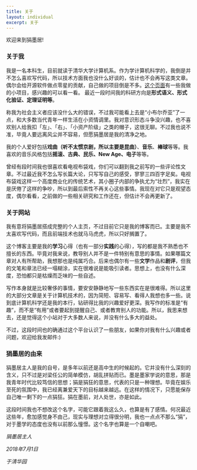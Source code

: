 ```yaml
---
title: 关于
layout: individual
excerpt: 关于
---
```


欢迎来到狷墨居!

### 关于我

我是一名本科生，目前就读于清华大学计算机系。作为学计算机科学的，我倒是并不怎么喜欢写代码，所以技术方面我也没什么好谈的，估计也不会再写这类文章。偶尔会给开源软件做点零星的贡献，自己做的项目倒是不多。[这个页面](/projects)有一些我做的小项目，感兴趣的可以看一看。 最近一段时间我的科研方向是**形式语义、形式化验证、定理证明等**。

称我为社会主义者应该没什么大的错误，不过我可能看上去是“小布尔乔亚”了一点，和大多数当代青年一样生活在小资情调里。我对意识形态斗争没兴趣，也不喜欢别人给我扣「左」、「右」、「小资产阶级」之类的帽子，这很无聊。不过我也说不准，毕竟人要远离风尘并不容易，但愿狷墨居是我的清净之地。

我的个人爱好包括**戏曲（听不太惯京剧，所以主要是昆曲）**、**音乐**、**棒球**等等。我喜欢的音乐风格包括**摇滚、古典、民乐、New Age、电子**等等。

曾经有段时间我也很喜欢看电视布袋戏，你们可以翻到我之前写的一些评论性文章。不过最近我不怎么写长篇大论，只写写自己的感受，寥寥三四百字足矣。电视布袋戏这样一个高度商业化的传统艺术，其小圈子内部的争执尤为“壮烈”，我实在是厌倦了这样的争吵，所以到最后索性不再关心这些事情。我现在对它只是观望态度，偶尔看看，之前做的一些相关研究和工作还在，但估计不会再更新了。

### 关于网站

我有意将狷墨居搭成完整的个人主页，不过目前它只是我的博客而已。主要是我不太喜欢写代码，而且前端技术也就马马虎虎，所以只好搁置了。

这个博客主要是我的**学习**心得（也有一部分**实践**的心得），写的都是我不熟悉也不擅长的东西。毕竟对我来说，教导别人并不是一件特别有意思的事情。如果哪篇文章对人有所帮助，我想那也是纯属巧合。后来也偶尔有一些**文学**作品和**剧评**，但我的文笔和章法已经一塌糊涂，实在很难说是能吸引读者。思想上，也没有什么深度，恐怕都只是枯燥而乏味的一些自述。

写作本身就是比较奢侈的事情，要安安静静地写一些东西实在是很难得。所以这里的大部分文章是关于计算机技术的，因为简短、容易写、看得人我想也多一些。说到底计算机科学还是我的本行，钻研得比我的兴趣爱好更深。我写作的标准是“有趣”，而不是“有用”或者要起到提醒自己、或者教育别人的功能。所以，我思来想去，还是觉得这个小站对于大多数人来说，并没有什么多大的益处。

不过，这段时间也的确通过这个平台认识了一些朋友，如果你对我有什么兴趣或者问题，欢迎给我发邮件:)

### 狷墨居的由来

狷墨居主人是我的自号，是多年以前还是高中生的时候起的。它并没有什么深刻的含义，只不过是对梁任公的简单模仿，胡乱拼贴而已。墨是墨家学说的意思，那是我青年时代比较笃信的思想；狷是狷狂的意思，代表的只是一种理想。毕竟在娱乐至死的氛围中，我已经离兼爱天下的目标越来越远。在这样的情况下，只愿能保存自己唯一剩下的一点狷狂。狷在墨前，对人处世，亦是如此。

这段时间我也不想改这个名字，可能它跟着我这么久，也算是有了感情。何况最近这些年，愈加感觉身不由己，现实与理想对立得很分明，我也一点点不那么“狷”，对于墨学的态度也没有以前那么憧憬。这个名字也算是一个自嘲吧。

*狷墨居主人*

*2018年7月1日*

*于清华园*
